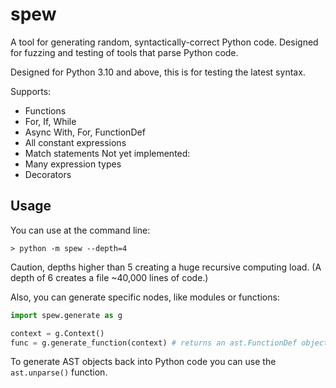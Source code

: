 # spew

A tool for generating random, syntactically-correct Python code. Designed for fuzzing and testing of tools that parse Python code.

Designed for Python 3.10 and above, this is for testing the latest syntax. 

Supports:

- Functions
- For, If, While
- Async With, For, FunctionDef
- All constant expressions
- Match statements
Not yet implemented:
- Many expression types
- Decorators

## Usage

You can use at the command line:

```console
> python -m spew --depth=4
```

Caution, depths higher than 5 creating a huge recursive computing load. (A depth of 6 creates a file ~40,000 lines of code.)

Also, you can generate specific nodes, like modules or functions:

```python
import spew.generate as g

context = g.Context()
func = g.generate_function(context) # returns an ast.FunctionDef object
```

To generate AST objects back into Python code you can use the `ast.unparse()` function.
